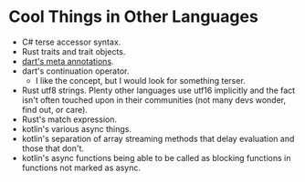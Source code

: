 # Cool Things in Other Languages

- C# terse accessor syntax.
- Rust traits and trait objects.
- [dart's meta annotations](https://api.flutter.dev/flutter/meta/meta-library.html).
- dart's continuation operator.
  - I like the concept, but I would look for something terser.
- Rust utf8 strings. Plenty other languages use utf16 implicitly and the fact isn't often touched upon in their communities (not many devs wonder, find out, or care).
- Rust's match expression.
- kotlin's various async things.
- kotlin's separation of array streaming methods that delay evaluation and those that don't.
- kotlin's async functions being able to be called as blocking functions in functions not marked as async.

